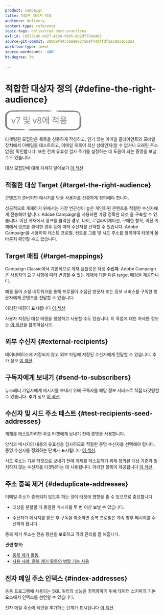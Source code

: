 ```yaml
---
product: campaign
title: 적합한 대상자 정의
audience: delivery
content-type: reference
topic-tags: deliveries-best-practices
exl-id: c0533148-b027-4158-9b95-8d2df769e963
source-git-commit: 20509f44c5b8e0827a09f44dffdf2ec9d11652a1
workflow-type: tm+mt
source-wordcount: '480'
ht-degree: 3%

---
```


# 적합한 대상자 정의 {#define-the-right-audience}

![](../../assets/common.svg)

타겟팅된 모집단은 목록을 신중하게 작성하고, 인기 있는 이메일 클라이언트와 모바일 장치에서 이메일을 테스트하고, 이메일 목록이 최신 상태인지(알 수 없거나 오래된 주소 없음) 확인합니다. 또한 전체 유효성 검사 주기를 설정하는 데 도움이 되는 증명을 보낼 수도 있습니다.

대상 모집단에 대해 자세히 알아보기 [이 섹션](steps-defining-the-target-population.md)

## 적절한 대상 Target {#target-the-right-audience}

콘텐츠가 준비되면 메시지를 받을 사용자를 신중하게 정의해야 합니다.

성공적으로 게재하기 위해서는 가장 연관성이 높은 개인화된 콘텐츠를 적절한 수신자에게 전송해야 합니다. Adobe Campaign을 사용하면 가장 정확한 타겟 을 구축할 수 있습니다. 이전 게재에서 링크를 클릭한 경우, 나이, 로컬라이제이션, 구매한 항목, 이전 게재에서 링크를 클릭한 경우 등에 따라 수신자를 선택할 수 있습니다. Adobe Campaign을 사용하여 테스트 프로필, 컨트롤 그룹 및 시드 주소를 정의하여 타겟이 올바른지 확인할 수도 있습니다.

## Target 매핑 {#target-mappings}

Campaign Classic에서 기본적으로 게재 템플릿은 타겟 **수신자**. Adobe Campaign은 사용자의 요구 사항에 따라 변경할 수 있는 게재에 대한 다른 target 매핑을 제공합니다.

예를 들어 소셜 네트워크를 통해 프로필이 수집된 방문자 또는 정보 서비스를 구독한 방문자에게 콘텐츠를 전달할 수 있습니다.

이러한 매핑이 표시됩니다 [이 섹션](selecting-a-target-mapping.md).

사용자 지정된 대상 매핑을 생성하고 사용할 수도 있습니다. 이 작업에 대한 자세한 정보는 [이 섹션](../../configuration/using/target-mapping.md)을 참조하십시오.

## 외부 수신자 {#external-recipients}

데이터베이스에 저장되지 않고 외부 파일에 저장된 수신자에게 전달할 수 있습니다. 추가 정보 [이 섹션](steps-defining-the-target-population.md#selecting-external-recipients).

## 구독자에게 보내기 {#send-to-subscribers}

뉴스레터 가입자에게 메시지를 보내기 위해 구독자를 해당 정보 서비스로 직접 타깃팅할 수 있습니다. 추가 정보 [이 섹션](managing-subscriptions.md#delivering-to-the-subscribers-of-a-service).


## 수신자 및 시드 주소 테스트 {#test-recipients-seed-addresses}

게재를 테스트하려면 주요 타겟에게 보내기 전에 증명을 사용합니다.

양식과 메시지의 내용의 유효성을 검사하므로 적절한 증명 수신자를 선택해야 합니다. 증명 수신자를 정의하는 단계가 표시됩니다 [이 섹션](steps-defining-the-target-population.md#selecting-the-proof-target).

시드 주소는 기본 타겟으로 보내기 전에 게재를 테스트하기 위해 정의된 대상 기준과 일치하지 않는 수신자를 타겟팅하는 데 사용됩니다. 이러한 항목이 제공됩니다 [이 섹션](about-seed-addresses.md).

## 주소 중복 제거 {#deduplicate-addresses}

이메일 주소가 중복되지 않도록 하는 것이 타겟에 영향을 줄 수 있으므로 중요합니다.

* 대상을 분할할 때 동일한 메시지를 두 번 이상 보낼 수 있습니다.

* 수신자가 메시지를 받은 후 구독을 취소하면 중복 프로필은 계속 향후 메시지를 수신하게 됩니다.

중복 제거 주소는 전송 평판을 보호하고 격리 관리를 잘 해줍니다.

**관련 항목:**

* [중복 제거 활동](../../workflow/using/deduplication.md).
* [사용 사례: 중복 제거 활동의 병합 기능 사용](../../workflow/using/deduplication-merge.md)

## 전자 메일 주소 인덱스 {#index-addresses}

응용 프로그램에 사용되는 SQL 쿼리의 성능을 최적화하기 위해 데이터 스키마의 기본 요소에서 인덱스를 선언할 수 있습니다.

전자 메일 주소에 색인을 추가하는 단계가 표시됩니다 [이 섹션](../../configuration/using/database-mapping.md#indexed-fields).
